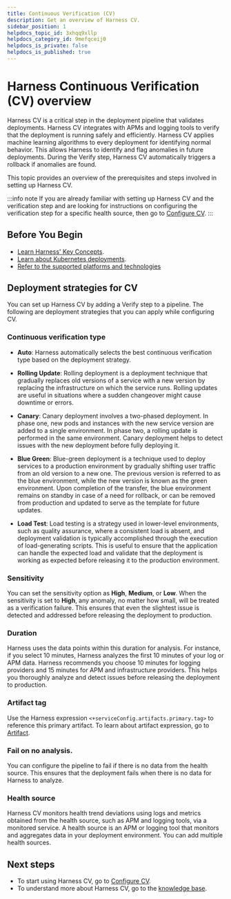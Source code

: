 ```yaml
---
title: Continuous Verification (CV)
description: Get an overview of Harness CV.
sidebar_position: 1
helpdocs_topic_id: 3xhqq9xllp
helpdocs_category_id: 9mefqceij0
helpdocs_is_private: false
helpdocs_is_published: true
---
```


# Harness Continuous Verification (CV) overview

Harness CV is a critical step in the deployment pipeline that validates deployments. Harness CV integrates with APMs and logging tools to verify that the deployment is running safely and efficiently. Harness CV applies machine learning algorithms to every deployment for identifying normal behavior. This allows Harness to identify and flag anomalies in future deployments. During the Verify step, Harness CV automatically triggers a rollback if anomalies are found.

This topic provides an overview of the prerequisites and steps involved in setting up Harness CV.

:::info note
If you are already familiar with setting up Harness CV and the verification step and are looking for instructions on configuring the verification step for a specific health source, then go to [Configure CV](/docs/category/configure-cv).
:::


## Before You Begin

* [Learn Harness' Key Concepts](../../getting-started/learn-harness-key-concepts.md).
* [Learn about Kubernetes deployments](../deploy-srv-diff-platforms/kubernetes/kubernetes-cd-quickstart.md).
* [Refer to the supported platforms and technologies](../../getting-started/supported-platforms-and-technologies.md#continuous-verification)


## Deployment strategies for CV

You can set up Harness CV by adding a Verify step to a pipeline. The following are deployment strategies that you can apply while configuring CV.


###  Continuous verification type
   
- **Auto**: Harness automatically selects the best continuous verification type based on the deployment strategy.
    
- **Rolling Update**: Rolling deployment is a deployment technique that gradually replaces old versions of a service with a new version by replacing the infrastructure on which the service runs. Rolling updates are useful in situations where a sudden changeover might cause downtime or errors.
    
- **Canary**: Canary deployment involves a two-phased deployment. In phase one, new pods and instances with the new service version are added to a single environment. In phase two, a rolling update is performed in the same environment. Canary deployment helps to detect issues with the new deployment before fully deploying it.
    
- **Blue Green**: Blue-green deployment is a technique used to deploy services to a production environment by gradually shifting user traffic from an old version to a new one. The previous version is referred to as the blue environment, while the new version is known as the green environment. Upon completion of the transfer, the blue environment remains on standby in case of a need for rollback, or can be removed from production and updated to serve as the template for future updates.
    
- **Load Test**: Load testing is a strategy used in lower-level environments, such as quality assurance, where a consistent load is absent, and deployment validation is typically accomplished through the execution of load-generating scripts. This is useful to ensure that the application can handle the expected load and validate that the deployment is working as expected before releasing it to the production environment.


### Sensitivity

You can set the sensitivity option as **High**, **Medium**, or **Low**. When the sensitivity is set to **High**, any anomaly, no matter how small, will be treated as a verification failure. This ensures that even the slightest issue is detected and addressed before releasing the deployment to production.


### Duration

Harness uses the data points within this duration for analysis. For instance, if you select 10 minutes, Harness analyzes the first 10 minutes of your log or APM data. Harness recommends you choose 10 minutes for logging providers and 15 minutes for APM and infrastructure providers. This helps you thoroughly analyze and detect issues before releasing the deployment to production.


### Artifact tag

Use the Harness expression `<+serviceConfig.artifacts.primary.tag>` to reference this primary artifact. To learn about artifact expression, go to [Artifact](https://developer.harness.io/docs/platform/variables-and-expressions/harness-variables/#artifact).


### Fail on no analysis. 
   
You can configure the pipeline to fail if there is no data from the health source. This ensures that the deployment fails when there is no data for Harness to analyze.


### Health source

Harness CV monitors health trend deviations using logs and metrics obtained from the health source, such as APM and logging tools, via a monitored service. A health source is an APM or logging tool that monitors and aggregates data in your deployment environment. You can add multiple health sources.


## Next steps

- To start using Harness CV, go to [Configure CV](/docs/category/configure-cv).
- To understand more about Harness CV, go to the [knowledge base](/kb/continuous-delivery).



